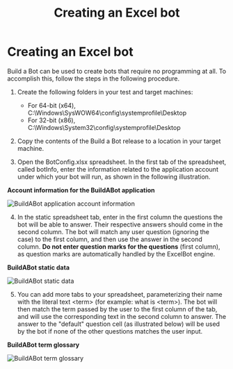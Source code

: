 ﻿---
title: Creating an Excel bot
description: Describes how to create an Excel bot and provides a numbered step procedure for creating a bot and how to make a bot recognize account information.
TOCTitle: Creating an Excel bot
ms:assetid: 10649396-2ea8-43c9-9dc6-bfcb77d6801d
ms:mtpsurl: https://msdn.microsoft.com/library/Dn454841(v=office.16)
ms:contentKeyID: 65240112
ms.date: 07/27/2015
mtps_version: v=office.16
---

# Creating an Excel bot

Build a Bot can be used to create bots that require no programming at all. To accomplish this, follow the steps in the following procedure.

1. Create the following folders in your test and target machines:
    
   - For 64-bit (x64), C:\\Windows\\SysWOW64\\config\\systemprofile\\Desktop   
   - For 32-bit (x86), C:\\Windows\\System32\\config\\systemprofile\\Desktop

2. Copy the contents of the Build a Bot release to a location in your target machine.

3. Open the BotConfig.xlsx spreadsheet. In the first tab of the spreadsheet, called botInfo, enter the information related to the application account under which your bot will run, as shown in the following illustration.
    
  **Account information for the BuildABot application**
      
   ![BuildABot application account information](images/Dn454841.BuildABotExcel1(Office.16).png "BuildABot application account information")

4. In the static spreadsheet tab, enter in the first column the questions the bot will be able to answer. Their respective answers should come in the second column. The bot will match any user question (ignoring the case) to the first column, and then use the answer in the second column. **Do not enter question marks for the questions** (first column), as question marks are automatically handled by the ExcelBot engine.
    
  **BuildABot static data**
    
   ![BuildABot static data](images/Dn454841.BuildABotExcel2(Office.16).png "BuildABot static data")

5. You can add more tabs to your spreadsheet, parameterizing their name with the literal text \<term\> (for example: what is \<term\>). The bot will then match the term passed by the user to the first column of the tab, and will use the corresponding text in the second column to answer. The answer to the "default" question cell (as illustrated below) will be used by the bot if none of the other questions matches the user input.
    
  **BuildABot term glossary**
    
   ![BuildABot term glossary](images/Dn454841.BuildABotExcel3(Office.16).png "BuildABot term glossary")

